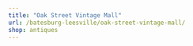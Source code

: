 ```yaml
---
title: "Oak Street Vintage Mall"
url: /batesburg-leesville/oak-street-vintage-mall/
shop: antiques
---
```

